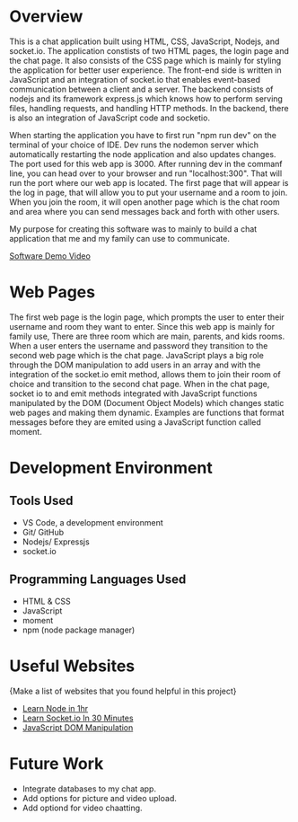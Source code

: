 # Overview
This is a chat application built using HTML, CSS, JavaScript, Nodejs, and socket.io. The application constists of two HTML pages, the login page and the chat page. It also consists of the CSS page which is mainly for styling the application for better user experience. The front-end side is written in JavaScript and an integration of socket.io that enables event-based communication between a client and a server. The backend consists of nodejs and its framework express.js which knows how to perform serving files, handling requests, and handling HTTP methods. In the backend, there is also an integration of JavaScript code and socketio. 

When starting the application you have to first run "npm run dev" on the terminal of your choice of IDE. Dev runs the nodemon server which automatically restarting the node application and also updates changes. The port used for this web app is 3000. After running dev in the commanf line, you can head over to your browser and run "localhost:300". That will run the port where our web app is located. The first page that will appear is the log in page, that will allow you to put your username and a room to join. When you join the room, it will open another page which is the chat room and area where you can send messages back and forth with other users.



My purpose for creating this software was to mainly to build a chat application that me and my family can use to communicate. 


[Software Demo Video](https://youtu.be/C4TU5zVYsos)

# Web Pages
The first web page is the login page, which prompts the user to enter their username and room they want to enter. Since this web app is mainly for family use, There are three room which are main, parents, and kids rooms. When a user enters the username and password they transition to the second web page which is the chat page. JavaScript plays a big role through the DOM manipulation to add users in an array and with the integration of the socket.io emit method, allows them to join their room of choice and transition to the second chat page. When in the chat page, socket io to and emit methods integrated with JavaScript functions manipulated by the DOM (Document Object Models) which changes static web pages and making them dynamic. Examples are functions  that format messages before they are emited using a JavaScript function called moment. 



# Development Environment
## Tools Used
* VS Code, a development environment
* Git/ GitHub 
* Nodejs/ Expressjs 
* socket.io

## Programming Languages Used
* HTML & CSS 
* JavaScript
* moment
* npm (node package manager)


# Useful Websites

{Make a list of websites that you found helpful in this project}
* [Learn Node in 1hr](https://www.youtube.com/watch?v=TlB_eWDSMt4&t=257s)
* [Learn Socket.io In 30 Minutes](https://www.youtube.com/watch?v=ZKEqqIO7n-k)
* [JavaScript DOM Manipulation](https://www.youtube.com/watch?v=5fb2aPlgoys)
# Future Work

* Integrate databases to my chat app.
* Add options for picture and video upload.
* Add optiond for video chaatting.
